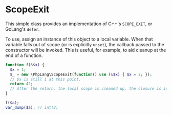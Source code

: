 # ScopeExit

This simple class provides an implementation of C++'s `SCOPE_EXIT`, or GoLang's `defer`.

To use, assign an instance of this object to a local variable.  When that variable falls out of scope (or is explicitly `unset`), the callback passed to the constructor will be invoked.  This is useful, for example, to aid cleanup at the end of a function.

```php
function f(&$x) {
  $x = 1;
  $_ = new \PhpLang\ScopeExit(function() use (&$x) { $x = 2; });
  // $x is still 1 at this point.
  return 42;
  // After the return, the local scope is cleaned up, the closure is invoked, and it's set to 2
}

f($a);
var_dump($a); // int(2)
```

